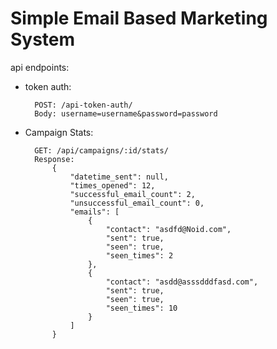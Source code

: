 Simple Email Based Marketing System
===================================

api endpoints:

- token auth:

        POST: /api-token-auth/
        Body: username=username&password=password

- Campaign Stats:

        GET: /api/campaigns/:id/stats/
        Response:
            {
                "datetime_sent": null,
                "times_opened": 12,
                "successful_email_count": 2,
                "unsuccessful_email_count": 0,
                "emails": [
                    {
                        "contact": "asdfd@Noid.com",
                        "sent": true,
                        "seen": true,
                        "seen_times": 2
                    },
                    {
                        "contact": "asdd@asssdddfasd.com",
                        "sent": true,
                        "seen": true,
                        "seen_times": 10
                    }
                ]
            }
